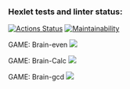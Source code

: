 ### Hexlet tests and linter status:
[![Actions Status](https://github.com/pozalek/frontend-project-44/workflows/hexlet-check/badge.svg)](https://github.com/pozalek/frontend-project-44/actions)
[![Maintainability](https://api.codeclimate.com/v1/badges/3a5508b09e7feaa12594/maintainability)](https://codeclimate.com/github/pozalek/frontend-project-44/maintainability)

GAME: Brain-even
<a href="https://asciinema.org/a/HWyt24ZSvlMA4UnQ07ZaEIFVl" target="_blank"><img src="https://asciinema.org/a/HWyt24ZSvlMA4UnQ07ZaEIFVl.svg" /></a>

GAME: Brain-Calc
<a href="https://asciinema.org/a/c8NAz5HnV7RqXBcQDAT70JlHZ" target="_blank"><img src="https://asciinema.org/a/c8NAz5HnV7RqXBcQDAT70JlHZ.svg" /></a>

GAME: Brain-gcd
<a href="https://asciinema.org/a/7UF3RyvhKMqZKXEwARhjlTEkg" target="_blank"><img src="https://asciinema.org/a/7UF3RyvhKMqZKXEwARhjlTEkg.svg" /></a>
